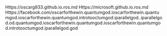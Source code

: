 Https://oscarg933.github.io.ros.md
Https://microsoft.github.io.ros.md
Https://facebook.com/oscarforthewin.quantumgod.ioscarforthewin.quantumgod.ioscarforthewin.quantumgod.introtooctumgod.iparallelgod..iparallelgod.od.quantumgod.ioscarforthewin.quantumgod.ioscarforthewin.quantumgod.introtooctumgod.iparallelgod.god
